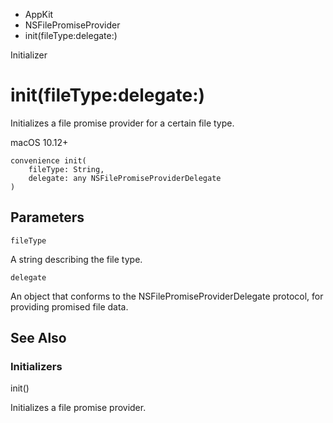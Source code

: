 

- AppKit
- NSFilePromiseProvider
-  init(fileType:delegate:) 

Initializer

# init(fileType:delegate:)

Initializes a file promise provider for a certain file type.

macOS 10.12+

``` source
convenience init(
    fileType: String,
    delegate: any NSFilePromiseProviderDelegate
)
```

## Parameters 

`fileType`  

A string describing the file type.

`delegate`  

An object that conforms to the NSFilePromiseProviderDelegate protocol, for providing promised file data.

## See Also

### Initializers

init()

Initializes a file promise provider.

